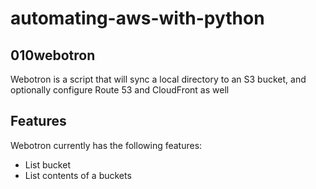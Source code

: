 # automating-aws-with-python


## 010webotron

Webotron is a script that will sync a local directory to an S3 bucket, and optionally configure Route 53 and CloudFront as well

## Features

Webotron currently has the following features:

- List bucket
- List contents of a buckets

